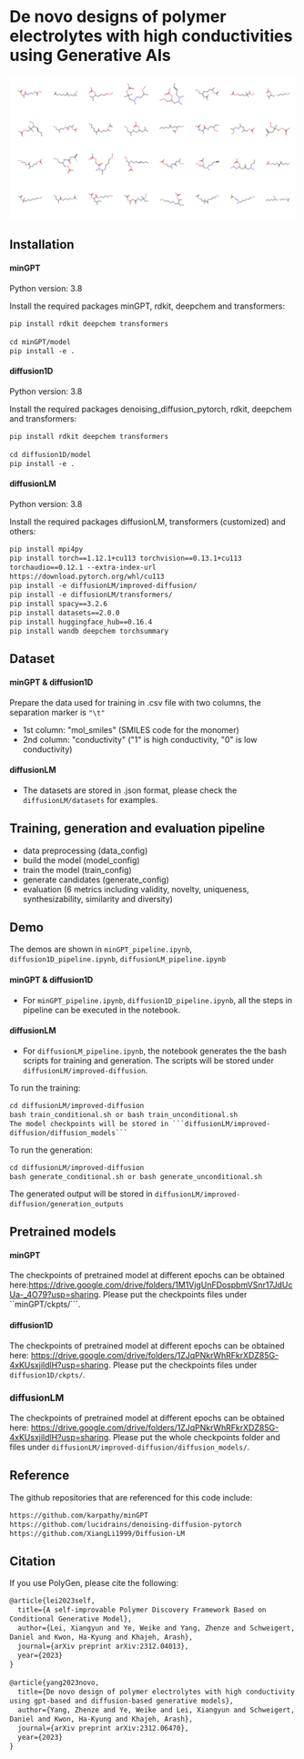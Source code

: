 # De novo designs of polymer electrolytes with high conductivities using Generative AIs
![Generated polymer electrolyte](https://github.com/TRI-AMDD/PolyGen/blob/main/molecule_grid.png)

## Installation
#### minGPT
Python version: 3.8

Install the required packages minGPT, rdkit, deepchem and transformers:
```
pip install rdkit deepchem transformers

cd minGPT/model
pip install -e .
```
#### diffusion1D
Python version: 3.8

Install the required packages denoising_diffusion_pytorch, rdkit, deepchem and transformers:
```
pip install rdkit deepchem transformers

cd diffusion1D/model
pip install -e .
```

#### diffusionLM
Python version: 3.8

Install the required packages diffusionLM, transformers (customized) and others:
```
pip install mpi4py
pip install torch==1.12.1+cu113 torchvision==0.13.1+cu113 torchaudio==0.12.1 --extra-index-url https://download.pytorch.org/whl/cu113
pip install -e diffusionLM/improved-diffusion/ 
pip install -e diffusionLM/transformers/
pip install spacy==3.2.6
pip install datasets==2.0.0 
pip install huggingface_hub==0.16.4
pip install wandb deepchem torchsummary
```
## Dataset
#### minGPT & diffusion1D
Prepare the data used for training in .csv file with two columns, the separation marker is ```"\t"```
- 1st column: "mol_smiles" (SMILES code for the monomer)
- 2nd column: "conductivity" ("1" is high conductivity, "0" is low conductivity)

#### diffusionLM
- The datasets are stored in .json format, please check the ```diffusionLM/datasets``` for examples. 

## Training, generation and evaluation pipeline
- data preprocessing (data_config) 
- build the model (model_config)
- train the model (train_config)
- generate candidates (generate_config)
- evaluation (6 metrics including validity, novelty, uniqueness, synthesizability, similarity and diversity)

## Demo
The demos are shown in ```minGPT_pipeline.ipynb```, ```diffusion1D_pipeline.ipynb```, ```diffusionLM_pipeline.ipynb```
#### minGPT & diffusion1D
- For ```minGPT_pipeline.ipynb```, ```diffusion1D_pipeline.ipynb```, all the steps in pipeline can be executed in the notebook.

#### diffusionLM
- For ```diffusionLM_pipeline.ipynb```, the notebook generates the the bash scripts for training and generation. The scripts will be stored under ```diffusionLM/improved-diffusion```.
 
To run the training:
```
cd diffusionLM/improved-diffusion
bash train_conditional.sh or bash train_unconditional.sh
The model checkpoints will be stored in ```diffusionLM/improved-diffusion/diffusion_models```
```
To run the generation:
```
cd diffusionLM/improved-diffusion
bash generate_conditional.sh or bash generate_unconditional.sh
```
The generated output will be stored in ```diffusionLM/improved-diffusion/generation_outputs```

## Pretrained models
#### minGPT
The checkpoints of pretrained model at different epochs can be obtained here:https://drive.google.com/drive/folders/1M1VjgUnFDospbmVSnr17JdUcUa-_4O79?usp=sharing. Please put the checkpoints files under ``minGPT/ckpts/```. 

#### diffusion1D
The checkpoints of pretrained model at different epochs can be obtained here: https://drive.google.com/drive/folders/1ZJqPNkrWhRFkrXDZ85G-4xKUsxjildlH?usp=sharing. Please put the checkpoints files under ```diffusion1D/ckpts/```. 

### diffusionLM
The checkpoints of pretrained model at different epochs can be obtained here: https://drive.google.com/drive/folders/1ZJqPNkrWhRFkrXDZ85G-4xKUsxjildlH?usp=sharing. Please put the whole checkpoints folder and files under ```diffusionLM/improved-diffusion/diffusion_models/```. 

<!-- ### Configurations:
- data preprocessing (data_config):
  - length (default=5): length of input labels, for conditional case, it is set to 5 (conductivity label). For unconditional case, it is set to 1 (random number).
  - block_size (default=64): the max length of the whole sequence.
  - train_test_split (default=(0.8, 0.2)): the ratio of train and test set.
  - task (default="conditional"): "unconditional" for unconditional generation.
- build the model (model_config):
  - model_type (default='gpt-nano'): type of model architecture, available pretrained options ('gpt2', 'gpt-mini', 'gpt-nano').
  - n_layer, n_head, n_embd: will auto-fill based on the model type.
  - vocab_size (default=591): size of vocabulary, obtained based on tokenizer. 
  - block_size (default=64): same as data preprocessing.
  - embd_pdrop (default=0.1): dropout prob for embedding.
  - resid_pdrop (default=0.1): dropout prob for residual layer.
  - attn_pdrop (default=0.1): dropout prob for attention layer.    
- train the model (train_config):
  - device (default='auto'): train device.
  - num_workers (default=0): dataloader parameter.
  - max_iters (no default): number of iterations.
  - batch_size (default=64): batch size.
  - learning_rate (default=5e-4): learning rate.
  - betas (default=(0.9, 0.95)): optimizer parameter.
  - weight_decay (default=0.1): scheduler parameter.
  - grad_norm_clip (default=1.0): optimizer parameter.
  - model (default=None): model class.
  - call_back (default=None): callback function.
  - pretrain (default=None):  path to the checkpoint of pretrained model.
- generate candidates (generate_config):
  - ckpts_path (default=None): path to the model checkpoint used for generation.
  - num_samples (default=100): number of samples that will be generated.
  - temperature (default=1.0): temperature for generation (higher leads to higher diversity and lower validity).
  - task (default="conditional"): "unconditional" for unconditional generation.
- evaluation (no config): 6 metrics: novelty, uniqueness, validity, synthesizability, diversity and similarity. -->

## Reference
The github repositories that are referenced for this code include:

```
https://github.com/karpathy/minGPT
https://github.com/lucidrains/denoising-diffusion-pytorch
https://github.com/XiangLi1999/Diffusion-LM

```
## Citation
If you use PolyGen, please cite the following:

```
@article{lei2023self,
  title={A self-improvable Polymer Discovery Framework Based on Conditional Generative Model},
  author={Lei, Xiangyun and Ye, Weike and Yang, Zhenze and Schweigert, Daniel and Kwon, Ha-Kyung and Khajeh, Arash},
  journal={arXiv preprint arXiv:2312.04013},
  year={2023}
}

@article{yang2023novo,
  title={De novo design of polymer electrolytes with high conductivity using gpt-based and diffusion-based generative models},
  author={Yang, Zhenze and Ye, Weike and Lei, Xiangyun and Schweigert, Daniel and Kwon, Ha-Kyung and Khajeh, Arash},
  journal={arXiv preprint arXiv:2312.06470},
  year={2023}
}
```
